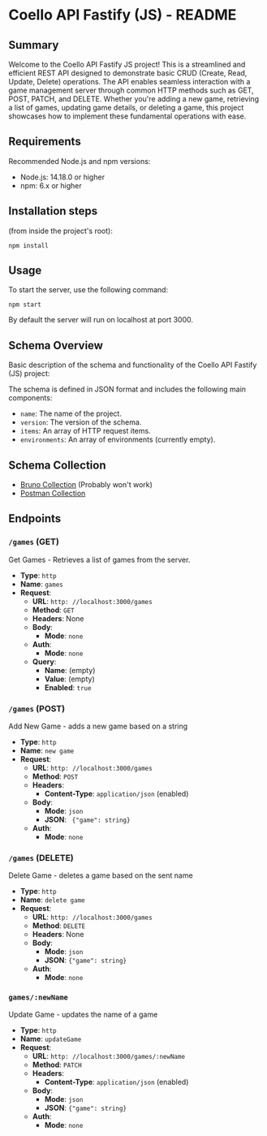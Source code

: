# Coello API Fastify (JS) - README

## Summary

Welcome to the Coello API Fastify JS project! This is a streamlined and efficient REST API designed to demonstrate basic CRUD (Create, Read, Update, Delete) operations. The API enables seamless interaction with a game management server through common HTTP methods such as GET, POST, PATCH, and DELETE. Whether you're adding a new game, retrieving a list of games, updating game details, or deleting a game, this project showcases how to implement these fundamental operations with ease.


## Requirements
Recommended Node.js and npm versions:

* Node.js: 14.18.0 or higher
* npm: 6.x or higher

## Installation steps
(from inside the project's root):

`npm install`

## Usage

To start the server, use the following command:

`npm start`

By default the server will run on localhost at port 3000.



## Schema Overview


Basic description of the schema and functionality of the Coello API Fastify (JS) project:

The schema is defined in JSON format and includes the following main components:

- `name`: The name of the project.
- `version`: The version of the schema.
- `items`: An array of HTTP request items.
- `environments`: An array of environments (currently empty).

## Schema Collection
* [Bruno Collection](schemas/coello%20api%20fastify%20(JS).json) (Probably won't work)
* [Postman Collection](schemas/coello%20api%20fastify%20postman.json)

## Endpoints

### `/games` (GET) 
Get Games - Retrieves a list of games from the server.

- **Type**: `http`
- **Name**: `games`
- **Request**:
  - **URL**: `http: //localhost:3000/games`
  - **Method**: `GET`
  - **Headers**: None
  - **Body**: 
    - **Mode**: `none`
  - **Auth**: 
    - **Mode**: `none`
  - **Query**: 
    - **Name**: (empty)
    - **Value**: (empty)
    - **Enabled**: `true`



### `/games` (POST)
Add New Game - adds a new game based on a string

- **Type**: `http`
- **Name**: `new game`
- **Request**:
  - **URL**: `http: //localhost:3000/games`
  - **Method**: `POST`
  - **Headers**:
    - **Content-Type**: `application/json` (enabled)
  - **Body**: 
    - **Mode**: `json`
    - **JSON**: ` {"game": string}`
  - **Auth**: 
    - **Mode**: `none`



### `/games` (DELETE)
Delete Game  - deletes a game based on the sent name

- **Type**: `http`
- **Name**: `delete game`
- **Request**:
  - **URL**: `http: //localhost:3000/games`
  - **Method**: `DELETE`
  - **Headers**: None
  - **Body**: 
    - **Mode**: `json`
    - **JSON**: 
      `{"game": string}`
  - **Auth**: 
    - **Mode**: `none`


### `games/:newName`
Update Game - updates the name of a game 

- **Type**: `http`
- **Name**: `updateGame`
- **Request**:
  - **URL**: `http: //localhost:3000/games/:newName`
  - **Method**: `PATCH`
  - **Headers**:
    - **Content-Type**: `application/json` (enabled)
  - **Body**: 
    - **Mode**: `json`
    - **JSON**: `{"game": string}`
  - **Auth**: 
    - **Mode**: `none`

